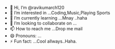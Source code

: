 - 👋 Hi, I’m @ravikumarch120
- 👀 I’m interested in ...Coding,Music,Playing Sports
- 🌱 I’m currently learning ...Mnay ..haha
- 💞️ I’m looking to collaborate on ...
- 📫 How to reach me ...Drop me mail
- 😄 Pronouns: ...
- ⚡ Fun fact: ...Cool allways..Haha.

<!---
ravikumarch120/ravikumarch120 is a ✨ special ✨ repository because its `README.md` (this file) appears on your GitHub profile.
You can click the Preview link to take a look at your changes.
--->
